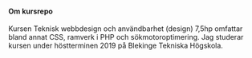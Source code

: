 <h4><i class='fas fa-info'></i> Om kursrepo</h4>

Kursen Teknisk webbdesign och användbarhet (design) 7,5hp omfattar bland annat CSS, ramverk i PHP och sökmotoroptimering. Jag studerar kursen under höstterminen 2019 på Blekinge Tekniska Högskola.
